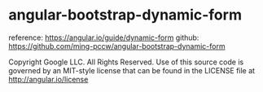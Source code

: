 # angular-bootstrap-dynamic-form

reference: https://angular.io/guide/dynamic-form
github: https://github.com/ming-pccw/angular-bootstrap-dynamic-form

Copyright Google LLC. All Rights Reserved.
Use of this source code is governed by an MIT-style license that
can be found in the LICENSE file at http://angular.io/license
